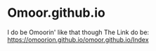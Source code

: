 # Omoor.github.io
I do be Omoorin' like that though
The Link do be: https://omoorion.github.io/omoor.github.io/Index
